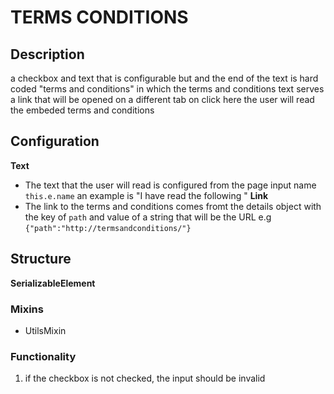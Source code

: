 # TERMS CONDITIONS

## Description
a checkbox and text that is configurable but and the end of the text is hard coded "terms and conditions"
in which the terms and conditions text serves a link that will be opened on a different tab on click here the 
user will read the embeded terms and conditions


## Configuration
**Text**
- The text that the user will read is configured from the page input name `this.e.name`  an example is "I have read the following "
**Link**
- The link to the terms and conditions comes fromt the details object with the key of `path` and value of a string that will be the URL e.g `{"path":"http://termsandconditions/"}`


## Structure
**SerializableElement**
### Mixins 
- UtilsMixin



### Functionality
1. if the checkbox is not checked, the input should be invalid

